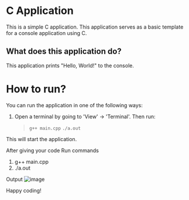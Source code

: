 C Application
======================
This is a simple C application. This application serves as a basic template for a console application using C.

What does this application do?
-------------------------------
This application prints "Hello, World!" to the console.

# How to run?
You can run the application in one of the following ways:

1. Open a terminal by going to 'View' -> 'Terminal'. Then run:
    > `g++ main.cpp`
    > `./a.out`

This will start the application.


After giving your code
Run commands
1. g++ main.cpp
2. ./a.out
   
Output
![image](https://github.com/user-attachments/assets/4da8fe26-ec74-465d-beb6-c8f12c1c0db4)


Happy coding!
